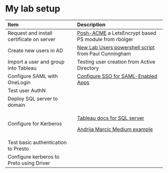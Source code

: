 # My lab setup

<table>
  <thead>
    <tr>
      <th style="text-align:left">Item</th>
      <th style="text-align:left">Description</th>
    </tr>
  </thead>
  <tbody>
    <tr>
      <td style="text-align:left">Request and install certificate on server</td>
      <td style="text-align:left"><a href="https://github.com/rmbolger/Posh-ACME">Posh-ACME</a> a LetsEncrypt
        based PS module from rbolger</td>
    </tr>
    <tr>
      <td style="text-align:left">Create new users in AD</td>
      <td style="text-align:left"><a href="https://github.com/cunninghamp/New-LabUsers.ps1">New Lab Users powershell script </a>from
        Paul Cunningham</td>
    </tr>
    <tr>
      <td style="text-align:left">Import a user and group into Tableau</td>
      <td style="text-align:left">Testing user creation from Active Directory</td>
    </tr>
    <tr>
      <td style="text-align:left">Configure SAML with OneLogin</td>
      <td style="text-align:left"><a href="https://onelogin.service-now.com/kb_view_customer.do?sysparm_article=KB0010398">Configure SSO for SAML-Enabled Apps</a>
      </td>
    </tr>
    <tr>
      <td style="text-align:left">Test user AuthN</td>
      <td style="text-align:left"></td>
    </tr>
    <tr>
      <td style="text-align:left">Deploy SQL server to domain</td>
      <td style="text-align:left"></td>
    </tr>
    <tr>
      <td style="text-align:left">Configure for Kerberos</td>
      <td style="text-align:left">
        <p><a href="https://community.tableau.com/s/question/0D54T00000CWcplSAD/enabling-kerberos-delegation-for-sql-server?_ga=2.11797943.2083130600.1610393574-159812869.1601602564&amp;_fsi=JnpHaLWS">Tableau docs for SQL server</a>
        </p>
        <p><a href="https://medium.com/@tableauman/configuring-kerberos-authentication-on-tableau-server-1917d127b6e3">Andrija Marcic Medium example</a>
        </p>
      </td>
    </tr>
    <tr>
      <td style="text-align:left">Test basic authentication to Presto</td>
      <td style="text-align:left"></td>
    </tr>
    <tr>
      <td style="text-align:left">Configure kerberos to Preto using Driver</td>
      <td style="text-align:left"></td>
    </tr>
  </tbody>
</table>


